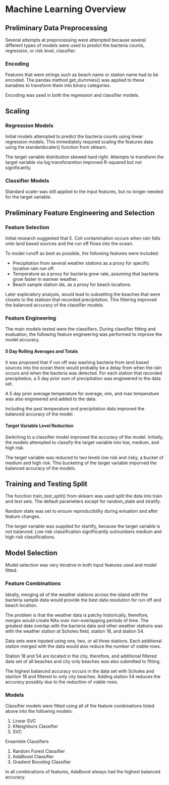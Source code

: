 # Machine Learning Overview

## Preliminary Data Preprocessing

Several attempts at preprocessing were attempted because several different types of models were used to predict the bacteria counts, regression,  or risk level, classifier.

### Encoding

Features that were strings such as beach name or station name had to be encoded. The pandas method get_dummies() was applied to these bariables to transform them into binary categories.

Encoding was used in both the regression and classifier models.

## Scaling

### Regression Models

Initial models attempted to predict the bacteria counts using linear regression models. This immediately required scaling the features data using the standardscaler() function from sklearn.

The target variable distribution skewed hard right. Attempts to transform the target variable via log transforamtion improved R-squared but not significantly.

### Classifier Models

Standard scaler was still applied to the input features, but no longer needed for the target variable.

## Preliminary Feature Engineering and Selection

### Feature Selection

Initial research suggested that E. Coli contamination occurs when rain falls onto land based sources and the run off flows into the ocean. 

To model runoff as best as possible, the following features were included:
- Precipitation from several weather stations as a proxy for specific location rain run off.
- Temperature as a proxy for bacteria grow rate, assuming that bacteria grow faster in warmer weather.
- Beach sample station ids, as a proxy for beach locations.

Later exploratory analysis, would lead to subsetting the beaches that were closets to the statiosn that recorded precipitation. This filtering improved the balanced accuracy of the classifier models.

### Feature Engineering

The main models tested were the classifiers. During classifier fitting and evaluation, the following feature engineering was performed to improve the model accuracy.

#### 5 Day Rolling Averages and Totals

It was proposed that if run off was washing bacteria from land based sources into the ocean there would probably be a delay from when the rain occurs and when the bacteria was detected. For each station that recorded precipitation, a 5 day prior sum of precipitation was engineered to the data set.

A 5 day prior average temperature for average, min, and max temperature was also engineered and added to the data.

Including the past temperature and precipitation data improved the balanced accuracy of the model.

#### Target Variable Level Reduction

Switching to a classifier model improved the accuracy of the model. Initially, the models attempted to classify the target variable into low, medium, and high risk. 

The target variable was reduced to two levels low risk and risky, a bucket of medium and high risk. This bucketing of the target variable imporved the balanced accuracy of the models.

## Training and Testing Split

The function train_test_split() from sklearn was used split the data into train and test sets. The default parameters except for random_state and stratify.

Random state was set to ensure reproducibility during evluation and after feature changes.

The target variable was supplied for startify, because the target variable is not balanced. Low risk classification signifiicantly outnumbers medium and high risk classifications.

## Model Selection

Model selection was very iterative in both input features used and model fitted. 

### Feature Combinations

Ideally, merging all of the weather stations across the island with the bacteria sample data would provide the best data resolution for run off and beach location. 

The problem is that the weather data is patchy historically, therefore, merges would create NAs over non-overlapping periods of time. The greatest date overlap with the bacteria data and other weather stations was with the weather station at Scholes field, station 18, and station 54. 

Data sets were inputed using one, two, or all three stations. Each additional station merged with the data would also reduce the number of viable rows.

Station 18 and 54 are located in the city, therefore, and additional filtered data set of all beaches and city only beaches was also submitted to fitting.

The highest balanced accuracy occurs in the data set with Scholes and startion 18 and filtered to only city beaches. Adding station 54 reduces the accuracy possibly due to the reduction of viable rows.

### Models

Classifier models were fitted using all of the feature combinations listed above into the following models:

1. Linear SVC
2. KNeighbors Classifier
3. SVC

Ensemble Classifiers
1. Random Forest Classifier
2. AdaBoost Classifier
3. Gradient Boosting Classifier

In all combinations of features, AdaBoost always had the highest balanced accuracy.